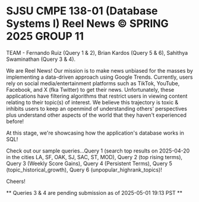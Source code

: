 SJSU CMPE 138-01 (Database Systems I)
Reel News
© SPRING 2025 GROUP 11
=========================================

TEAM - Fernando Ruiz (Query 1 & 2), Brian Kardos (Query 5 & 6), Sahithya Swaminathan (Query 3 & 4).

We are Reel News! Our mission is to make news unbiased for the masses by implementing a data-driven approach using Google Trends. Currently, users rely on social media/entertainment platforms such as TikTok, YouTube, Facebook, and X (fka Twitter) to get their news. Unfortunately, these applications have filtering algorithms that restrict users in viewing content relating to their topic(s) of interest. We believe this trajectory is toxic & inhibits users to keep an openmind of understanding others' perspectives plus understand other aspects of the world that they haven't experienced before!

At this stage, we're showcasing how the application's database works in SQL!

Check out our sample queries...Query 1 (search top results on 2025-04-20 in the cities LA, SF, OAK, SJ, SAC, ST, MOD), Query 2 (top rising terms), Query 3 (Weekly Score Gains), Query 4 (Persistent Terms), Query 5 (topic_historical_growth), Query 6 (unpopular_highrank_topics)!


Cheers!

** Queries 3 & 4 are pending submission as of 2025-05-01 19:13 PST **
